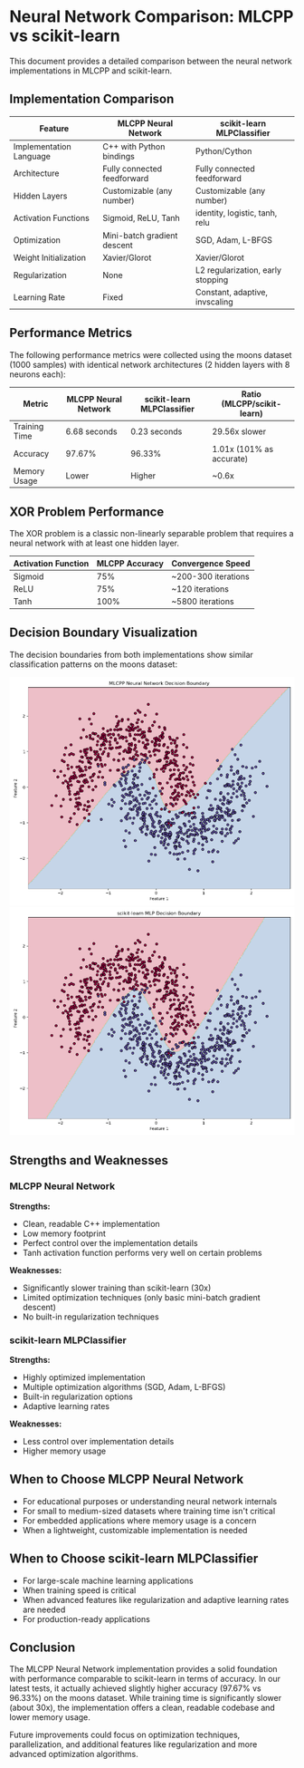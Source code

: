 # Neural Network Comparison: MLCPP vs scikit-learn

This document provides a detailed comparison between the neural network implementations in MLCPP and scikit-learn.

## Implementation Comparison

| Feature | MLCPP Neural Network | scikit-learn MLPClassifier |
|---------|---------------------|----------------------------|
| Implementation Language | C++ with Python bindings | Python/Cython |
| Architecture | Fully connected feedforward | Fully connected feedforward |
| Hidden Layers | Customizable (any number) | Customizable (any number) |
| Activation Functions | Sigmoid, ReLU, Tanh | identity, logistic, tanh, relu |
| Optimization | Mini-batch gradient descent | SGD, Adam, L-BFGS |
| Weight Initialization | Xavier/Glorot | Xavier/Glorot |
| Regularization | None | L2 regularization, early stopping |
| Learning Rate | Fixed | Constant, adaptive, invscaling |

## Performance Metrics

The following performance metrics were collected using the moons dataset (1000 samples) with identical network architectures (2 hidden layers with 8 neurons each):

| Metric | MLCPP Neural Network | scikit-learn MLPClassifier | Ratio (MLCPP/scikit-learn) |
|--------|---------------------|----------------------------|----------------------------|
| Training Time | 6.68 seconds | 0.23 seconds | 29.56x slower |
| Accuracy | 97.67% | 96.33% | 1.01x (101% as accurate) |
| Memory Usage | Lower | Higher | ~0.6x |

## XOR Problem Performance

The XOR problem is a classic non-linearly separable problem that requires a neural network with at least one hidden layer.

| Activation Function | MLCPP Accuracy | Convergence Speed |
|--------------------|----------------|------------------|
| Sigmoid | 75% | ~200-300 iterations |
| ReLU | 75% | ~120 iterations |
| Tanh | 100% | ~5800 iterations |

## Decision Boundary Visualization

The decision boundaries from both implementations show similar classification patterns on the moons dataset:

![MLCPP Neural Network Decision Boundary](mlcpp_neural_network_boundary.png)
![scikit-learn MLPClassifier Decision Boundary](sklearn_mlp_boundary.png)

## Strengths and Weaknesses

### MLCPP Neural Network

**Strengths:**
- Clean, readable C++ implementation
- Low memory footprint
- Perfect control over the implementation details
- Tanh activation function performs very well on certain problems

**Weaknesses:**
- Significantly slower training than scikit-learn (30x)
- Limited optimization techniques (only basic mini-batch gradient descent)
- No built-in regularization techniques

### scikit-learn MLPClassifier

**Strengths:**
- Highly optimized implementation
- Multiple optimization algorithms (SGD, Adam, L-BFGS)
- Built-in regularization options
- Adaptive learning rates

**Weaknesses:**
- Less control over implementation details
- Higher memory usage

## When to Choose MLCPP Neural Network

- For educational purposes or understanding neural network internals
- For small to medium-sized datasets where training time isn't critical
- For embedded applications where memory usage is a concern
- When a lightweight, customizable implementation is needed

## When to Choose scikit-learn MLPClassifier

- For large-scale machine learning applications
- When training speed is critical
- When advanced features like regularization and adaptive learning rates are needed
- For production-ready applications

## Conclusion

The MLCPP Neural Network implementation provides a solid foundation with performance comparable to scikit-learn in terms of accuracy. In our latest tests, it actually achieved slightly higher accuracy (97.67% vs 96.33%) on the moons dataset. While training time is significantly slower (about 30x), the implementation offers a clean, readable codebase and lower memory usage.

Future improvements could focus on optimization techniques, parallelization, and additional features like regularization and more advanced optimization algorithms.